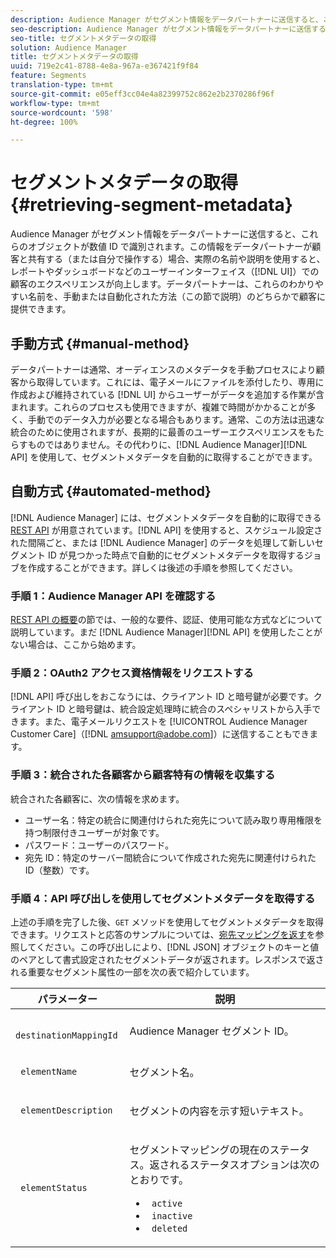 ```yaml
---
description: Audience Manager がセグメント情報をデータパートナーに送信すると、これらのオブジェクトが数値 ID で識別されます。データパートナーは、この情報を顧客と共有する（または自分で操作する）場合、実際の名前および説明を使用すると、レポート、ダッシュボードまたは他のユーザーインターフェイス（UI）での顧客のエクスペリエンスが向上します。データパートナーは、これらのわかりやすい名前を、手動または自動化された方法（この節で説明）のどちらかで顧客に提供できます。
seo-description: Audience Manager がセグメント情報をデータパートナーに送信すると、これらのオブジェクトが数値 ID で識別されます。データパートナーは、この情報を顧客と共有する（または自分で操作する）場合、実際の名前および説明を使用すると、レポート、ダッシュボードまたは他のユーザーインターフェイス（UI）での顧客のエクスペリエンスが向上します。データパートナーは、これらのわかりやすい名前を、手動または自動化された方法（この節で説明）のどちらかで顧客に提供できます。
seo-title: セグメントメタデータの取得
solution: Audience Manager
title: セグメントメタデータの取得
uuid: 719e2c41-8788-4e8a-967a-e367421f9f84
feature: Segments
translation-type: tm+mt
source-git-commit: e05eff3cc04e4a82399752c862e2b2370286f96f
workflow-type: tm+mt
source-wordcount: '598'
ht-degree: 100%

---
```



# セグメントメタデータの取得 {#retrieving-segment-metadata}

Audience Manager がセグメント情報をデータパートナーに送信すると、これらのオブジェクトが数値 ID で識別されます。この情報をデータパートナーが顧客と共有する（または自分で操作する）場合、実際の名前や説明を使用すると、レポートやダッシュボードなどのユーザーインターフェイス（[!DNL UI]）での顧客のエクスペリエンスが向上します。データパートナーは、これらのわかりやすい名前を、手動または自動化された方法（この節で説明）のどちらかで顧客に提供できます。

## 手動方式  {#manual-method}

データパートナーは通常、オーディエンスのメタデータを手動プロセスにより顧客から取得しています。これには、電子メールにファイルを添付したり、専用に作成および維持されている [!DNL UI] からユーザーがデータを追加する作業が含まれます。これらのプロセスも使用できますが、複雑で時間がかかることが多く、手動でのデータ入力が必要となる場合もあります。通常、この方法は迅速な統合のために使用されますが、長期的に最善のユーザーエクスペリエンスをもたらすものではありません。その代わりに、[!DNL Audience Manager][!DNL API] を使用して、セグメントメタデータを自動的に取得することができます。

## 自動方式 {#automated-method}

[!DNL Audience Manager] には、セグメントメタデータを自動的に取得できる [REST API](../../api/rest-api-main/rest-api-main.md) が用意されています。[!DNL API] を使用すると、スケジュール設定された間隔ごと、または [!DNL Audience Manager] のデータを処理して新しいセグメント ID が見つかった時点で自動的にセグメントメタデータを取得するジョブを作成することができます。詳しくは後述の手順を参照してください。

### 手順 1：Audience Manager API を確認する

[REST API の概要](../../api/rest-api-main/aam-api-getting-started.md)の節では、一般的な要件、認証、使用可能な方式などについて説明しています。まだ [!DNL Audience Manager][!DNL API] を使用したことがない場合は、ここから始めます。

### 手順 2：OAuth2 アクセス資格情報をリクエストする

[!DNL API] 呼び出しをおこなうには、クライアント ID と暗号鍵が必要です。クライアント ID と暗号鍵は、統合設定処理時に統合のスペシャリストから入手できます。また、電子メールリクエストを [!UICONTROL Audience Manager Customer Care]（[!DNL amsupport@adobe.com]）に送信することもできます。

### 手順 3：統合された各顧客から顧客特有の情報を収集する

統合された各顧客に、次の情報を求めます。

* ユーザー名：特定の統合に関連付けられた宛先について読み取り専用権限を持つ制限付きユーザーが対象です。
* パスワード：ユーザーのパスワード。
* 宛先 ID：特定のサーバー間統合について作成された宛先に関連付けられた ID（整数）です。

### 手順 4：API 呼び出しを使用してセグメントメタデータを取得する

上述の手順を完了した後、`GET` メソッドを使用してセグメントメタデータを取得できます。リクエストと応答のサンプルについては、[宛先マッピングを返す](../../api/rest-api-main/aam-api-destinations/aam-api-retrieve-destinations.md#return-dest-mappings)を参照してください。この呼び出しにより、[!DNL JSON] オブジェクトのキーと値のペアとして書式設定されたセグメントデータが返されます。レスポンスで返される重要なセグメント属性の一部を次の表で紹介しています。

<table id="table_446384AE9A36408A9C570CB7DB72C3D6"> 
 <thead> 
  <tr> 
   <th colname="col1" class="entry"> パラメーター </th> 
   <th colname="col2" class="entry"> 説明 </th> 
  </tr> 
 </thead>
 <tbody> 
  <tr> 
   <td colname="col1"> <p> <code> destinationMappingId</code> </p> </td> 
   <td colname="col2"> <p><span class="keyword">Audience Manager</span> セグメント ID。 </p> </td> 
  </tr> 
  <tr> 
   <td colname="col1"> <p> <code> elementName</code> </p> </td> 
   <td colname="col2"> <p>セグメント名。 </p> </td> 
  </tr> 
  <tr> 
   <td colname="col1"> <p> <code> elementDescription</code> </p> </td> 
   <td colname="col2"> <p>セグメントの内容を示す短いテキスト。 </p> </td> 
  </tr> 
  <tr> 
   <td colname="col1"> <p> <code> elementStatus</code> </p> </td> 
   <td colname="col2"> <p>セグメントマッピングの現在のステータス。返されるステータスオプションは次のとおりです。 </p> 
    <ul id="ul_BA3A1F5A773D4ECD9A1A3A1118BDDA8A"> 
     <li id="li_A12B858BD0AD4F35BCD50A4D113D86FF"> <code> active</code> </li> 
     <li id="li_98C04A861C2D4364B5FBD24498E8E9C5"> <code> inactive</code> </li> 
     <li id="li_1913A10948894FF3B507C0A3FE775CC1"> <code> deleted</code> </li> 
    </ul> </td> 
  </tr> 
 </tbody> 
</table>